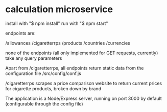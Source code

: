 # calculation microservice

install with "$ npm install"
run with "$ npm start"

endpoints are:

/allowances
/cigaretterrps
/products
/countries
/currencies

none of the endpoints (all only implemented for GET requests, currently) take any query parameters

Apart from /cigaretterrps, all endpoints return static data from the configuration file /src/config/conf.js

/cigaretterrps scrapes a price comparison website to return current prices for cigarette products, broken down by brand

The application is a Node/Express server, running on port 3000 by default (configurable through the config file)
